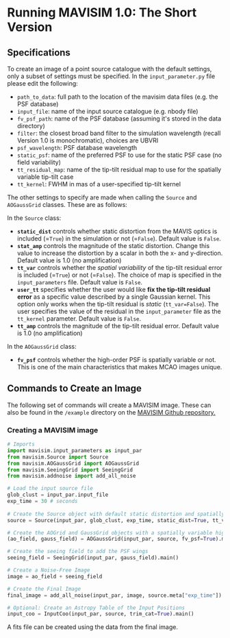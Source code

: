 # Running MAVISIM 1.0: The Short Version

## Specifications
To create an image of a point source catalogue with the default settings, only a subset of settings must be specified. In the `input_parameter.py` file please edit the following:

- `path_to_data`: full path to the location of the mavisim data files (e.g. the PSF database)
- `input_file`: name of the input source catalogue (e.g. nbody file)
- `fv_psf_path`: name of the PSF database (assuming it's stored in the data directory)
- `filter`: the closest broad band filter to the simulation wavelength (recall Version 1.0 is monochromatic), choices are UBVRI
- `psf_wavelength`: PSF database wavelength
- `static_psf`: name of the preferred PSF to use for the static PSF case (no field variability)
- `tt_residual_map`: name of the tip-tilt residual map to use for the spatially variable tip-tilt case
- `tt_kernel`: FWHM in mas of a user-specified tip-tilt kernel

The other settings to specify are made when calling the `Source` and `AOGaussGrid` classes. These are as follows:

In the `Source` class:

- **`static_dist`** controls whether static distortion from the MAVIS optics is included (=`True`) in the simulation or not (=`False`). Default value is `False`.
- **`stat_amp`** controls the magnitude of the static distortion. Change this value to increase the distortion by a scalar in both the x- and y-direction. Default value is 1.0 (no amplification)
- **`tt_var`** controls whether the *spatial variability* of the tip-tilt residual error is included (=`True`) or not (=`False`). The choice of map is specified in the `input_parameters` file. Default value is `False`.
- **`user_tt`** specifies whether the user would like **fix the tip-tilt residual error** as a specific value described by a single Gaussian kernel. This option only works when the tip-tilt residual is *static* (`tt_var=False`). The user specifies the value of the residual in the `input_parameter` file as the `tt_kernel` parameter. Default value is `False`.
- **`tt_amp`** controls the magnitude of the tip-tilt residual error. Default value is 1.0 (no amplification)

In the `AOGaussGrid` class:

- **`fv_psf`** controls whether the high-order PSF is spatially variable or not. This is one of the main characteristics that makes MCAO images unique. 

## Commands to Create an Image
The following set of commands will create a MAVISIM image. These can also be found in the `/example` directory on the <a href="https://github.com/smonty93/MAVISIM" target="_blank">MAVISIM Github repository.</a>

### Creating a MAVISIM image

```python
# Imports
import mavisim.input_parameters as input_par
from mavisim.Source import Source
from mavisim.AOGaussGrid import AOGaussGrid
from mavisim.SeeingGrid import SeeingGrid
from mavisim.addnoise import add_all_noise

# Load the input source file
glob_clust = input_par.input_file
exp_time = 30 # seconds
	
# Create the Source object with default static distortion and spatially variable tip-tilt error
source = Source(input_par, glob_clust, exp_time, static_dist=True, tt_var=True).main()

# Create the AOGrid and GaussGrid objects with a spatially variable high-order PSF
(ao_field, gauss_field) = AOGaussGrid(input_par, source, fv_psf=True).main()

# Create the seeing field to add the PSF wings
seeing_field = SeeingGrid(input_par, gauss_field).main()

# Create a Noise-Free Image
image = ao_field + seeing_field

# Create the Final Image
final_image = add_all_noise(input_par, image, source.meta["exp_time"])

# Optional: Create an Astropy Table of the Input Positions
input_coo = InputCoo(input_par, source, trim_cat=True).main()
```

A fits file can be created using the data from the final image.


